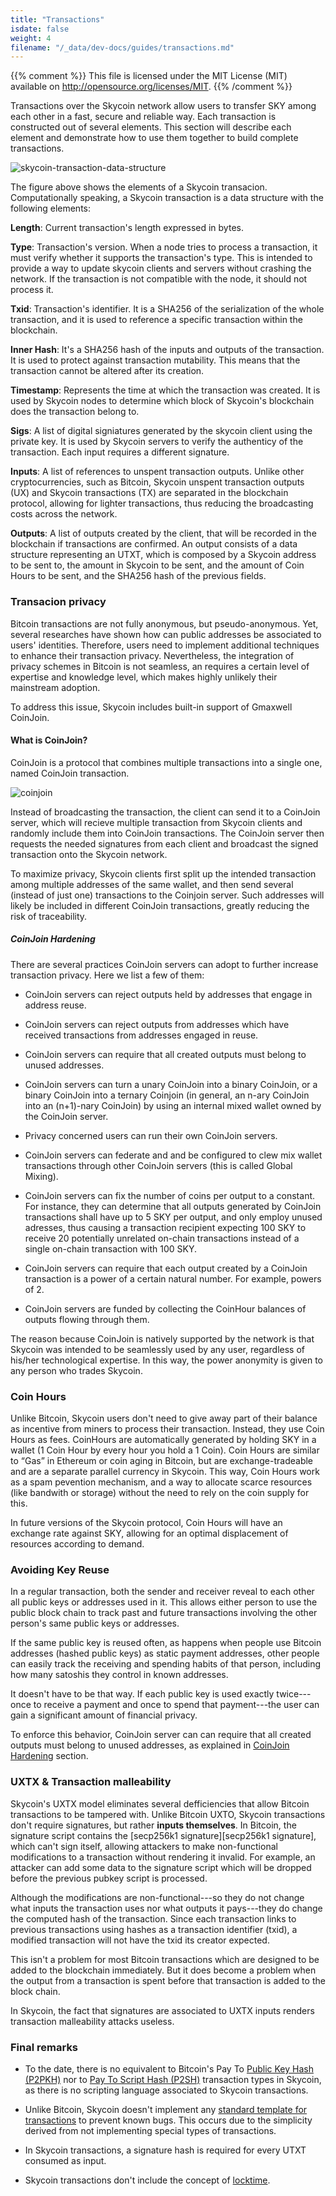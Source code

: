 ```yaml
---
title: "Transactions"
isdate: false
weight: 4
filename: "/_data/dev-docs/guides/transactions.md"
---
```


{{% comment %}}
This file is licensed under the MIT License (MIT) available on
http://opensource.org/licenses/MIT.
{{% /comment %}}

Transactions over the Skycoin network allow users to transfer SKY among each other in a fast, secure and reliable way. Each transaction is constructed out of several elements. This section will describe each element and demonstrate how to use them together to build complete transactions.

![skycoin-transaction-data-structure](/img/skycoin-transaction-data-structure.png)

The figure above shows the elements of a Skycoin transacion. Computationally speaking, a Skycoin transaction is a data structure with the following elements:

**Length**: Current transaction's length expressed in bytes.

**Type**: Transaction's version. When a node tries to process a transaction, it must verify whether it supports the transaction's type. This is intended to provide a way to update skycoin clients and servers without crashing the network. If the transaction is not compatible with the node, it should not process it.

**Txid**: Transaction's identifier. It is a SHA256 of the serialization of the whole transaction, and it is used to reference a specific transaction within the blockchain.

**Inner Hash**: It's a SHA256 hash of the inputs and outputs of the transaction. It is used to protect against transaction mutability. This means that the transaction cannot be altered after its creation.

**Timestamp**: Represents the time at which the transaction was created. It is used by Skycoin nodes to determine which block of Skycoin's blockchain does the transaction belong to.

**Sigs**: A list of digital signiatures generated by the skycoin client using the private key. It is used by Skycoin servers to verify the authenticy of the transaction. Each input requires a different signature.

**Inputs**: A list of references to unspent transaction outputs. Unlike other cryptocurrencies, such as Bitcoin, Skycoin unspent transaction outputs (UX) and Skycoin transactions (TX) are separated in the blockchain protocol, allowing for lighter transactions, thus reducing the broadcasting costs across the network.

**Outputs**: A list of outputs created by the client, that will be recorded in the blockchain if transactions are confirmed. An output consists of a data structure representing an UTXT, which is composed by a Skycoin address to be sent to, the amount in Skycoin to be sent, and the amount of Coin Hours to be sent, and the SHA256 hash of the previous fields.

### Transacion privacy
Bitcoin transactions are not fully anonymous, but pseudo-anonymous. Yet, several researches <!-- include references to papers --> have shown how can public addresses be associated to users' identities. Therefore, users need to implement additional techniques to enhance their transaction privacy. Nevertheless, the integration of privacy schemes in Bitcoin is not seamless, an requires a certain level of expertise and knowledge level, which makes highly unlikely their mainstream adoption.

To address this issue, Skycoin includes built-in support of Gmaxwell CoinJoin.

#### What is CoinJoin?

CoinJoin is a protocol that combines multiple transactions into a single one, named CoinJoin transaction.

![coinjoin](/img/coinjoin.png)

Instead of broadcasting the transaction, the client can send it to a CoinJoin server, which will recieve multiple transaction from Skycoin clients and randomly include them into CoinJoin transactions. The CoinJoin server then requests the needed signatures from each client and broadcast the signed transaction onto the Skycoin network.

To maximize privacy, Skycoin clients first split up the intended transaction among multiple addresses of the same wallet, and then send several (instead of just one) transactions to the Coinjoin server. Such addresses will likely be included in different CoinJoin transactions, greatly reducing the risk of traceability.

##### CoinJoin Hardening

There are several practices CoinJoin servers can adopt to further increase transaction privacy. Here we list a few of them:

- CoinJoin servers can reject outputs held by addresses that engage in address reuse.
- CoinJoin servers can reject outputs from addresses which have received transactions from addresses engaged in reuse.
- CoinJoin servers can require that all created outputs must belong to unused addresses.
- CoinJoin servers can turn a unary CoinJoin into a binary CoinJoin, or a binary CoinJoin into a ternary Coinjoin (in general, an n-ary CoinJoin into an (n+1)-nary CoinJoin) by using an internal mixed wallet owned by the CoinJoin server.
- Privacy concerned users can run their own CoinJoin servers.
- CoinJoin servers can federate and and be configured to clew mix wallet transactions through other CoinJoin servers (this is called Global Mixing).
- CoinJoin servers can fix the number of coins per output to a constant. For instance, they can determine that all outputs generated by CoinJoin transactions shall have up to 5 SKY per output, and only employ unused adresses, thus causing a transaction recipient expecting 100 SKY to receive 20 potentially unrelated on-chain transactions instead of a single on-chain transaction with 100 SKY.
- CoinJoin servers can require that each output created by a CoinJoin transaction is a power of a certain natural number. For example, powers of 2. <!-- The source I consulted only referred to powers of 2, but any natural number would do the job, and enhace generalization. Check this out -->

- CoinJoin servers are funded by collecting the CoinHour balances of outputs flowing through them.

The reason because CoinJoin is natively supported by the network is that Skycoin was intended to be seamlessly used by any user, regardless of his/her technological expertise. In this way, the power anonymity is given to any person who trades Skycoin.

### Coin Hours

Unlike Bitcoin, Skycoin users don't need to give away part of their balance as incentive from miners to process their transaction. Instead, they use Coin Hours as fees. CoinHours are automatically generated by holding SKY in a wallet (1 Coin Hour by every hour you hold a 1 Coin). Coin Hours are similar to “Gas” in Ethereum or coin aging in Bitcoin, but are exchange-tradeable and are a separate parallel currency in Skycoin. This way, Coin Hours work as a spam pevention mechanism, and a way to allocate scarce resources (like bandwith or storage) without the need to rely on the coin supply for this.

In future versions of the Skycoin protocol, Coin Hours will have an exchange rate against SKY, allowing for an optimal displacement of resources according to demand.

### Avoiding Key Reuse

In a regular transaction, both the sender and receiver reveal to each other all public keys or addresses used in it. This allows either person to use the public block chain to track past and future transactions involving the other person's same public keys or addresses.

If the same public key is reused often, as happens when people use Bitcoin addresses (hashed public keys) as static payment addresses, other people can easily track the receiving and spending habits of that person, including how many satoshis they control in known addresses.

It doesn't have to be that way. If each public key is used exactly twice---once to receive a payment and once to spend that payment---the user can gain a significant amount of financial privacy.

To enforce this behavior, CoinJoin server can can require that all created outputs must belong to unused addresses, as explained in [CoinJoin Hardening](#coinjoin-hardening) section.

### UXTX & Transaction malleability

Skycoin's UXTX model eliminates several defficiencies that allow Bitcoin transactions to be tampered with. Unlike Bitcoin UXTO, Skycoin transactions don't require signatures, but rather **inputs themselves**. In Bitcoin, the signature script contains the [secp256k1 signature][secp256k1 signature], which can't sign itself, allowing attackers to make non-functional modifications to a transaction without rendering it invalid. For example, an attacker can add some data to the signature script which will be dropped before the previous pubkey script is processed.

Although the modifications are non-functional---so they do not change what inputs the transaction uses nor what outputs it pays---they do change the computed hash of the transaction. Since each transaction links to previous transactions using hashes as a transaction identifier (txid), a modified transaction will not have the txid its creator expected.

This isn't a problem for most Bitcoin transactions which are designed to be added to the blockchain immediately. But it does become a problem when the output from a transaction is spent before that transaction is added to the block chain.

In Skycoin, the fact that signatures are associated to UXTX inputs renders transaction malleability attacks useless.

### Final remarks

- To the date, there is no equivalent to Bitcoin's Pay To [Public Key Hash (P2PKH)](/glossary/p2pkh-address.yaml) nor to [Pay To Script Hash (P2SH)](/glossary/p2sh-address.yaml) transaction types in Skycoin, as there is no scripting language associated to Skycoin transactions.

- Unlike Bitcoin, Skycoin doesn't implement any [standard template for transactions](/glossary/standard-transaction.yaml) to prevent known bugs. This occurs due to the simplicity derived from not implementing special types of transactions.

- In Skycoin transactions, a signature hash is required for every UTXT consumed as input.

- Skycoin transactions don't include the concept of [locktime](/glossary/locktime.yaml).
